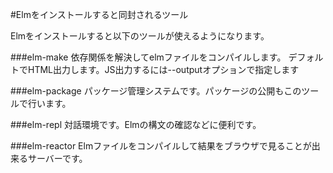#Elmをインストールすると同封されるツール

Elmをインストールすると以下のツールが使えるようになります。

###elm-make
依存関係を解決してelmファイルをコンパイルします。
デフォルトでHTML出力します。JS出力するには--outputオプションで指定します

###elm-package
パッケージ管理システムです。パッケージの公開もこのツールで行います。

###elm-repl
対話環境です。Elmの構文の確認などに便利です。

###elm-reactor
Elmファイルをコンパイルして結果をブラウザで見ることが出来るサーバーです。
